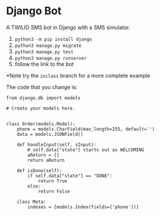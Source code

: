 # Django Bot

A TWILIO SMS bot in Django with a SMS simulator.

1. `python3 -m pip install django`
1. `python3 manage.py migrate`
1. `python3 manage.py test`
1. `python3 manage.py runserver`
1. follow the link to the bot

*Note try the `inclass` branch for a more complete example

The code that you change is:

```
from django.db import models

# Create your models here.


class Order(models.Model):
    phone = models.CharField(max_length=255, default='')
    data = models.JSONField()

    def handleInput(self, sInput):
        # self.data["state"] starts out as WELCOMING
        aReturn = []
        return aReturn

    def isDone(self):
        if self.data["state"] == "DONE":
            return True
        else:
            return False

    class Meta:
        indexes = [models.Index(fields=['phone'])]
```